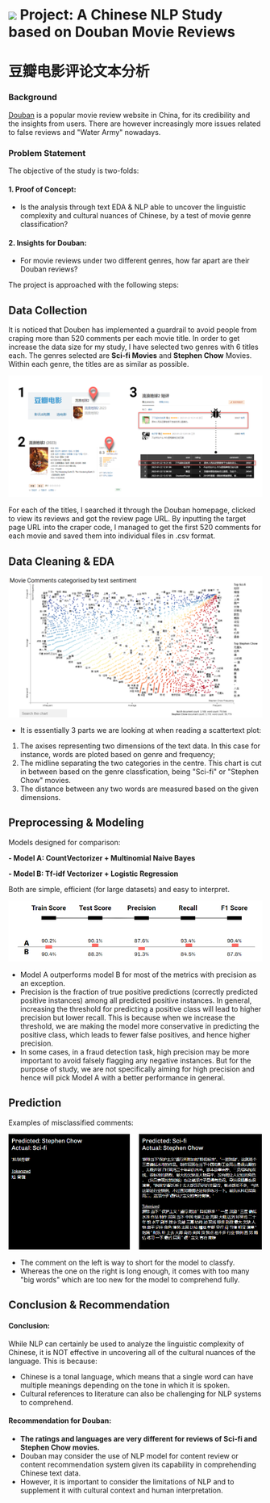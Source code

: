 # ![](https://ga-dash.s3.amazonaws.com/production/assets/logo-9f88ae6c9c3871690e33280fcf557f33.png) Project: A Chinese NLP Study based on Douban Movie Reviews
# 豆瓣电影评论文本分析

### Background

[Douban](https://www.douban.com/) is a popular movie review website in China, for its credibility and the insights from users. There are however increasingly more issues related to false reviews and "Water Army" nowadays.

### Problem Statement

The objective of the study is two-folds:

#### 1. Proof of Concept: 
- Is the analysis through text EDA & NLP able to uncover the linguistic complexity and cultural nuances of Chinese, by a test of movie genre classification?

#### 2. Insights for Douban:
- For movie reviews under two different genres, how far apart are their Douban reviews? 

The project is approached with the following steps:

## Data Collection
It is noticed that Douben has implemented a guardrail to avoid people from craping more than 520 comments per each movie title. In order to get increase the data size for my study, I have selected two genres with 6 titles each. The genres selected are **Sci-fi Movies** and **Stephen Chow** Movies. Within each genre, the titles are as similar as possible. 

![douban](./assets/douban.png)

For each of the titles, I searched it through the Douban homepage, clicked to view its reviews and got the review page URL. By inputting the target page URL into the craper code, I managed to get the first 520 comments for each movie and saved them into individual files in .csv format.

## Data Cleaning & EDA

![scattertext_genre](./assets/scattertext_genre.png)

- It is essentially 3 parts we are looking at when reading a scattertext plot:
1. The axises representing two dimensions of the text data. In this case for instance, words are ploted based on genre and frequency;
2. The midline separating the two categories in the centre. This chart is cut in between based on the genre classfication, being "Sci-fi" or "Stephen Chow" movies.
3. The distance between any two words are measured based on the given dimensions. 

## Preprocessing & Modeling

Models designed for comparison:

**- Model A: CountVectorizer + Multinomial Naive Bayes**

**- Model B: Tf-idf Vectorizer + Logistic Regression**

Both are simple, efficient (for large datasets) and easy to interpret. 

![model_comparison](./assets/model_comparison.png)

- Model A outperforms model B for most of the metrics with precision as an exception. 
- Precision is the fraction of true positive predictions (correctly predicted positive instances) among all predicted positive instances. In general, increasing the threshold for predicting a positive class will lead to higher precision but lower recall. This is because when we increase the threshold, we are making the model more conservative in predicting the positive class, which leads to fewer false positives, and hence higher precision.
- In some cases, in a fraud detection task, high precision may be more important to avoid falsely flagging any negative instances. But for the purpose of study, we are not specifically aiming for high precision and hence will pick Model A with a better performance in general.

## Prediction

Examples of misclassified comments:

![misclassified](./assets/misclassified.png)

- The comment on the left is way to short for the model to classfy. 
- Whereas the one on the right is long enough, it comes with too many "big words" which are too new for the model to comprehend fully. 

## Conclusion & Recommendation

#### Conclusion:

While NLP can certainly be used to analyze the linguistic complexity of Chinese, it is NOT effective in uncovering all of the cultural nuances of the language. This is because:

- Chinese is a tonal language, which means that a single word can have multiple meanings depending on the tone in which it is spoken.
- Cultural references to literature can also be challenging for NLP systems to comprehend.


#### Recommendation for Douban:

- **The ratings and languages are very different for reviews of Sci-fi and Stephen Chow movies.**
- Douban may consider the use of NLP model for content review or content recommendation system given its capability in comprehending Chinese text data.
- However, it is important to consider the limitations of NLP and to supplement it with cultural context and human interpretation.

